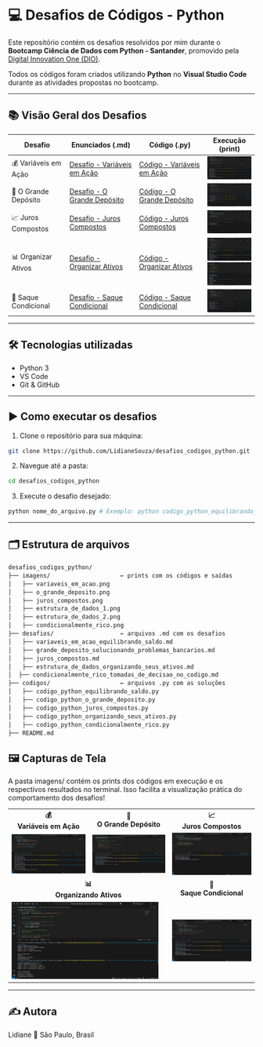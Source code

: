 # 💻 Desafios de Códigos - Python

Este repositório contém os desafios resolvidos por mim durante o **Bootcamp Ciência de Dados com Python - Santander**, promovido pela [Digital Innovation One (DIO)](https://www.dio.me/).  

Todos os códigos foram criados utilizando **Python** no **Visual Studio Code** durante as atividades propostas no bootcamp.

---

## 📚 Visão Geral dos Desafios

| Desafio                 | Enunciados (.md)                                                                                     | Código (.py)                                                                                     | Execução (print)                                                                                                                                     |
|-------------------------|----------------------------------------------------------------------------------------------------|--------------------------------------------------------------------------------------------------|------------------------------------------------------------------------------------------------------------------------------------------------------|
| 💰 Variáveis em Ação    | [Desafio - Variáveis em Ação](./desafios/variaveis_em_acao_equilibrando_saldo.md)                 | [Código - Variáveis em Ação](./codigos/codigo_python_equilibrando_saldo.py)                     | <a href="./imagens/variaveis_em_acao.png" target="_blank"><img src="./imagens/variaveis_em_acao.png" width="120"/></a>                              |
| 🏦 O Grande Depósito     | [Desafio - O Grande Depósito](./desafios/grande_deposito_solucionando_problemas_bancarios.md)     | [Código - O Grande Depósito](./codigos/codigo_python_o_grande_deposito.py)                      | <a href="./imagens/o_grande_deposito.png" target="_blank"><img src="./imagens/o_grande_deposito.png" width="120"/></a>                              |
| 📈 Juros Compostos      | [Desafio - Juros Compostos](./desafios/juros_compostos.md)                                        | [Código - Juros Compostos](./codigos/codigo_python_juros_compostos.py)                          | <a href="./imagens/juros_compostos.png" target="_blank"><img src="./imagens/juros_compostos.png" width="120"/></a>                                  |
| 📊 Organizar Ativos     | [Desafio - Organizar Ativos](./desafios/estrutura_de_dados_organizando_seus_ativos.md)           | [Código - Organizar Ativos](./codigos/codigo_python_organizando_seus_ativos.py)                | <a href="./imagens/estrutura_de_dados_1.png" target="_blank"><img src="./imagens/estrutura_de_dados_1.png" width="120"/></a><br><a href="./imagens/estrutura_de_dados_2.png" target="_blank"><img src="./imagens/estrutura_de_dados_2.png" width="120"/></a> |
| 💸 Saque Condicional    | [Desafio - Saque Condicional](./desafios/condicionalmente_rico_tomadas_de_decisao_no_codigo.md)  | [Código - Saque Condicional](./codigos/codigo_python_condicionalmente_rico.py)                        | <a href="./imagens/condicionalmente_rico.png" target="_blank"><img src="./imagens/condicionalmente_rico.png" width="120"/></a>                      |

---

## 🛠️ Tecnologias utilizadas

- Python 3  
- VS Code  
- Git & GitHub  

---

## ▶️ Como executar os desafios

1. Clone o repositório para sua máquina:

```bash
git clone https://github.com/LidianeSouza/desafios_codigos_python.git
```

2. Navegue até a pasta:

```bash
cd desafios_codigos_python
```

3. Execute o desafio desejado:

```bash
python nome_do_arquivo.py # Exemplo: python codigo_python_equilibrando_saldo.py

```

---

## 🗂️ Estrutura de arquivos

```bash
desafios_codigos_python/
├── imagens/                    ← prints com os códigos e saídas
│   ├── variaveis_em_acao.png
│   ├── o_grande_deposito.png
│   ├── juros_compostos.png
│   ├── estrutura_de_dados_1.png
│   ├── estrutura_de_dados_2.png
│   ├── condicionalmente_rico.png
├── desafios/                   ← arquivos .md com os desafios
│   ├── variaveis_em_acao_equilibrando_saldo.md
│   ├── grande_deposito_solucionando_problemas_bancarios.md
│   ├── juros_compostos.md
│   ├── estrutura_de_dados_organizando_seus_ativos.md
│  ├── condicionalmente_rico_tomadas_de_decisao_no_codigo.md
├── codigos/                    ← arquivos .py com as soluções
│   ├── codigo_python_equilibrando_saldo.py
│   ├── codigo_python_o_grande_deposito.py
│   ├── codigo_python_juros_compostos.py
│   ├── codigo_python_organizando_seus_ativos.py
│   ├── codigo_python_condicionalmente_rico.py
├── README.md

```

## 🖼️ Capturas de Tela

A pasta imagens/ contém os prints dos códigos em execução e os respectivos resultados no terminal. Isso facilita a visualização prática do comportamento dos desafios!

<table>
  <tr>
    <td align="center"><strong>💰<br>Variáveis em Ação</strong></td>
    <td align="center"><strong>🏦<br>O Grande Depósito</strong></td>
    <td align="center"><strong>📈<br>Juros Compostos</strong></td>
  </tr>
  <tr>
    <td>
      <a href="./imagens/variaveis_em_acao.png" target="_blank">
        <img src="./imagens/variaveis_em_acao.png" width="300"/>
      </a>
    </td>
    <td>
      <a href="./imagens/o_grande_deposito.png" target="_blank">
        <img src="./imagens/o_grande_deposito.png" width="300"/>
      </a>
    </td>
    <td>
      <a href="./imagens/juros_compostos.png" target="_blank">
        <img src="./imagens/juros_compostos.png" width="300"/>
      </a>
    </td>
  </tr>
  <tr>
    <td align="center" colspan="2"><strong>📊<br>Organizando Ativos</strong></td>
    <td align="center"><strong>💸<br>Saque Condicional</strong></td>
  </tr>
  <tr>
    <td colspan="2">
      <div style="white-space: nowrap; overflow-x: auto;">
        <a href="./imagens/estrutura_de_dados_1.png" target="_blank" style="display: inline-block; margin-right: 10px;">
          <img src="./imagens/estrutura_de_dados_1.png" width="300"/>
        </a>
        <a href="./imagens/estrutura_de_dados_2.png" target="_blank" style="display: inline-block;">
          <img src="./imagens/estrutura_de_dados_2.png" width="300"/>
        </a>
      </div>
    </td>
    <td>
      <a href="./imagens/condicionalmente_rico.png" target="_blank">
        <img src="./imagens/condicionalmente_rico.png" width="300"/>
      </a>
    </td>
  </tr>
</table>

---

## ✍️ Autora

Lidiane 📍 São Paulo, Brasil 
